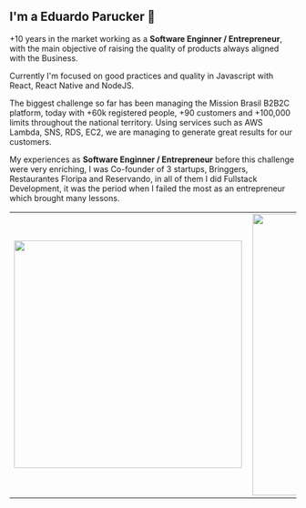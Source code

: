 ## I'm a Eduardo Parucker 👋

+10 years in the market working as a **Software Enginner / Entrepreneur**, with the main objective of raising the quality of products always aligned with the Business.

Currently I'm focused on good practices and quality in Javascript with React, React Native and NodeJS.

The biggest challenge so far has been managing the Mission Brasil B2B2C platform, today with +60k registered people, +90 customers and +100,000 limits throughout the national territory. Using services such as AWS Lambda, SNS, RDS, EC2, we are managing to generate great results for our customers.

My experiences as **Software Enginner / Entrepreneur** before this challenge were very enriching, I was Co-founder of 3 startups, Bringgers, Restaurantes Floripa and Reservando, in all of them I did Fullstack Development, it was the period when I failed the most as an entrepreneur which brought many lessons.

<center>
<table>
    <tr>
        <td><img width="400px" align="left" src="https://github-readme-stats.vercel.app/api/top-langs/?username=paruckerr&hide=html&layout=compact&count_private=true&bg_color=30,0ff1ce,904e95&title_color=fff&text_color=fff" /></td>
        <td><img width="495px" align="left" src="https://github-readme-stats.vercel.app/api?username=paruckerr&show_icons=true&count_private=true&bg_color=30,0ff1ce,904e95&title_color=fff&text_color=fff"/></td>
    </tr>   
</table>
</center>  
